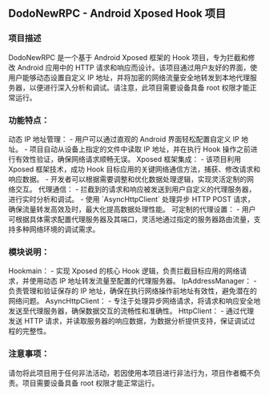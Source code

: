 <h2 id="e8w3a">DodoNewRPC - Android Xposed Hook 项目</h2>
<h3 id="RLL9W">项目描述</h3>
DodoNewRPC 是一个基于 Android Xposed 框架的 Hook 项目，专为拦截和修改 Android 应用中的 HTTP 请求和响应而设计。该项目通过用户友好的界面，使用户能够动态设置自定义 IP 地址，并将加密的网络流量安全地转发到本地代理服务器，以便进行深入分析和调试。请注意，此项目需要设备具备 root 权限才能正常运行。

<h3 id="949276a5">功能特点：</h3>
 动态 IP 地址管理：
    - 用户可以通过直观的 Android 界面轻松配置自定义 IP 地址。
    - 项目自动从设备上指定的文件中读取 IP 地址，并在执行 Hook 操作之前进行有效性验证，确保网络请求顺畅无误。
 Xposed 框架集成：
    - 该项目利用 Xposed 框架技术，成功 Hook 目标应用的关键网络通信方法，捕获、修改请求和响应数据。
    - 开发者可以根据需要调整和优化数据处理逻辑，实现灵活定制的网络交互。
 代理通信：
    - 拦截到的请求和响应被发送到用户自定义的代理服务器，进行实时分析和调试。
    - 使用 `AsyncHttpClient` 处理异步 HTTP POST 请求，确保流量转发高效及时，最大化提高数据处理性能。
 可定制的代理设置：
    - 用户可根据具体需求配置代理服务器及其端口，灵活地通过指定的服务器路由流量，支持多种网络环境的调试需求。

<h3 id="f614fc70">模块说明：</h3>
 Hookmain：
    - 实现 Xposed 的核心 Hook 逻辑，负责拦截目标应用的网络请求，并使用动态 IP 地址转发流量至配置的代理服务器。
 IpAddressManager：
    - 负责管理和验证保存的 IP 地址，确保在执行网络操作前地址有效性，避免潜在的网络问题。
 AsyncHttpClient：
    - 专注于处理异步网络请求，将请求和响应安全地发送至代理服务器，确保数据交互的流畅性和准确性。
 HttpClient：
    - 通过代理发送 HTTP 请求，并读取服务器的响应数据，为数据分析提供支持，保证调试过程的完整性。

<h3 id="1c7fa641">注意事项：</h3>
请勿将此项目用于任何非法活动，若因使用本项目进行非法行为，项目作者概不负责。项目需要设备具备 root 权限才能正常运行。


